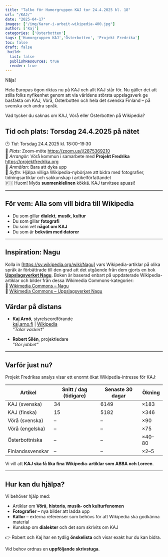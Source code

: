 ```yaml
---
title: "Talko för Humorgruppen KAJ tor 24.4.2025 kl. 18"
url: "/KAJ/"
date: "2025-04-17"
images: ["/img/Karar-i-arbeit-wikipedia-400.jpg"]
author: ['Kaj']
categories: ['Österbotten']
tags: ['Humorgruppen KAJ','Österbotten', 'Projekt Fredrika']
toc: false
draft: false
_build:
  list: false
  publishResources: true
  render: true
---
```


Nåja!

Hela Europas ögon riktas nu på KAJ och allt KAJ står för. Nu gäller det att stilla folks 
nyfikenhet genom att via världens största uppslagsverk ge basfakta om KAJ, Vörå, Österbotten 
och hela det svenska Finland – på svenska och andra språk.

Vad tycker du saknas om KAJ, Vörå eller Österbotten på Wikipedia? 
  
## Tid och plats: Torsdag 24.4.2025 på nätet

🕒 *Tid*: Torsdag 24.4.2025 kl. 18:00–19:30  
📍 *Plats:* Zoom-möte <https://zoom.us/j/2875369210>  
🎤 *Arrangör:* Vörå kommun i samarbete med **Projekt Fredrika** <https://projektfredrika.org>     
📝 *Anmälan:* Bara att dyka upp  
🎯 *Syfte:* Hjälpa villiga Wikipedia-nybörjare att bidra med fotografier, tidningsartiklar 
och sakkunskap i artikelförfattandet  
🇫🇮 Huom! Myös **suomenkielinen** kökkä. KAJ tarvitsee apuasi!

---

## För vem: Alla som vill bidra till Wikipedia

- Du som gillar **dialekt**, **musik**, **kultur**  
- Du som gillar **fotografi**  
- Du som vet **något om KAJ**  
- Du som är **bekväm med datorer**

---

## Inspiration: Nagu

Kolla in [https://sv.wikipedia.org/wiki/Nagu] vars Wikipedia-artiklar på olika språk är förbättrade till den grad
att det utgående från dem gjorts en bok [**Uppslagsverket Nagu**](https://projektfredrika.fi/uppslagsverket-nagu/). 
Boken är baserad enbart på uppdaterade Wikipedia-artiklar och bilder från dessa Wikimedia Commons-kategorier:  
📸 [Wikimedia Commons – Nagu](https://commons.wikimedia.org/wiki/Category:Nagu)  
📸 [Wikimedia Commons – Uppslagsverket Nagu](https://commons.wikimedia.org/wiki/Category:Uppslagsverket_Nagu)

## Värdar på distans

- **Kaj Arnö**, styrelseordförande  
  [kaj.arno.fi](https://kaj.arno.fi) | [Wikipedia](https://sv.wikipedia.org/wiki/Kaj_Arnö)  
  _"Talar vackert"_

- **Robert Silén**, projektledare  
  _"Gör jobbet"_

---

## Varför just nu?

Projekt Fredrikas analys visar ett enormt ökat Wikipedia-intresse för KAJ:

| Artikel             | Snitt / dag (tidigare) | Senaste 30 dagar | Ökning |
|---------------------|------------------------|------------------|--------|
| KAJ (svenska)       | 34                     | 6149             | ×183   |
| KAJ (finska)        | 15                     | 5182             | ×346   |
| Vörå (svenska)      | –                      | –                | ×90    |
| Vörå (engelska)     | –                      | –                | ×75    |
| Österbottniska      | –                      | –                | ×40–80 |
| Finlandssvenskar    | –                      | –                | ×2–5   |

Vi vill att **KAJ ska få lika fina Wikipedia-artiklar som ABBA och Loreen**.

---

## Hur kan du hjälpa?

Vi behöver hjälp med:

- Artiklar om **Vörå**, **historia**, **musik- och kulturfenomen**
- **Fotografier** – nya bilder att ladda upp
- **Källor** – externa referenser som behövs för att Wikipedia ska godkänna material
- Kunskap om **dialekter** och det som skrivits om KAJ

👉 Robert och Kaj har en tydlig **önskelista** och visar exakt hur du kan bidra.

Vid behov ordnas en **uppföljande skrivstuga**.

